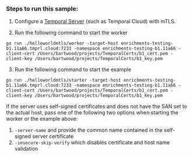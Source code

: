 ### Steps to run this sample:
1) Configure a [Temporal Server](https://github.com/temporalio/samples-go/tree/main/#how-to-use) (such as Temporal Cloud) with mTLS.

2) Run the following command to start the worker
```
go run ./helloworldmtls/worker -target-host enrichments-testing-b1.11a66.tmprl.cloud:7233 -namespace enrichments-testing-b1.11a66 -client-cert /Users/bartwood/projects/TemporalCerts/b1_cert.pem -client-key /Users/bartwood/projects/TemporalCerts/b1_key.pem
```
3) Run the following command to start the example
```
go run ./helloworldmtls/starter -target-host enrichments-testing-b1.11a66.tmprl.cloud:7233 -namespace enrichments-testing-b1.11a66 -client-cert /Users/bartwood/projects/TemporalCerts/b1_cert.pem -client-key /Users/bartwood/projects/TemporalCerts/b1_key.pem
```

If the server uses self-signed certificates and does not have the SAN set to the actual host, pass one of the following two options when starting the worker or the example above:
1. `-server-name` and provide the common name contained in the self-signed server certificate
2. `-insecure-skip-verify` which disables certificate and host name validation
